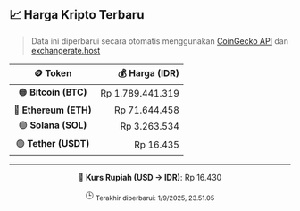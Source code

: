 

<!-- HARGA_KRIPTO -->
## 📈 Harga Kripto Terbaru

> Data ini diperbarui secara otomatis menggunakan [CoinGecko API](https://www.coingecko.com/) dan [exchangerate.host](https://exchangerate.host/)

<div align="center">

| 🪙 Token | 💰 Harga (IDR) |
|:------:|---------------:|
| 🟠 **Bitcoin (BTC)**   | Rp 1.789.441.319 |
| 🔵 **Ethereum (ETH)**  | Rp 71.644.458 |
| 🟣 **Solana (SOL)**    | Rp 3.263.534 |
| 🟢 **Tether (USDT)**   | Rp 16.435 |

---

💱 **Kurs Rupiah (USD → IDR)**: Rp 16.430

🕒 <sub>Terakhir diperbarui: 1/9/2025, 23.51.05</sub>

</div>
<!-- /HARGA_KRIPTO -->